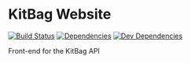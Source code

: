 # KitBag Website

[![Build Status][travis-image]][travis-url]
[![Dependencies][dependencies-image]][dependencies-url]
[![Dev Dependencies][dev-dependencies-image]][dev-dependencies-url]

Front-end for the KitBag API






















[travis-image]: https://img.shields.io/travis/riggerthegeek/kitbag-web.svg?style=flat
[dependencies-image]: http://img.shields.io/david/riggerthegeek/kitbag-web.svg?style=flat
[dev-dependencies-image]: http://img.shields.io/david/dev/riggerthegeek/kitbag-web.svg?style=flat

[travis-url]: https://travis-ci.org/riggerthegeek/kitbag-web
[dependencies-url]: https://david-dm.org/riggerthegeek/kitbag-web
[dev-dependencies-url]: https://david-dm.org/riggerthegeek/kitbag-web#info=devDependencies&view=table
